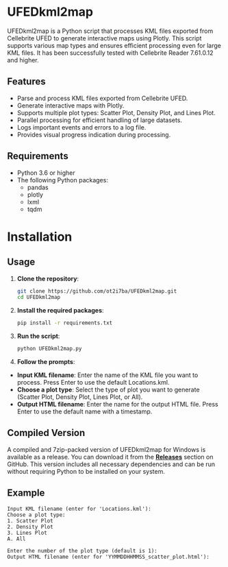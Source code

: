 # UFEDkml2map

UFEDkml2map is a Python script that processes KML files exported from Cellebrite UFED to generate interactive maps using Plotly. This script supports various map types and ensures efficient processing even for large KML files. It has been successfully tested with Cellebrite Reader 7.61.0.12 and higher.

## Features

- Parse and process KML files exported from Cellebrite UFED.
- Generate interactive maps with Plotly.
- Supports multiple plot types: Scatter Plot, Density Plot, and Lines Plot.
- Parallel processing for efficient handling of large datasets.
- Logs important events and errors to a log file.
- Provides visual progress indication during processing.

## Requirements

- Python 3.6 or higher
- The following Python packages:
  - pandas
  - plotly
  - lxml
  - tqdm

# Installation

## Usage
1. **Clone the repository**:

	```bash
	git clone https://github.com/ot2i7ba/UFEDkml2map.git
	cd UFEDkml2map
	```

2. **Install the required packages**:

    ```bash
    pip install -r requirements.txt
    ```

3. **Run the script**:

	```bash
	python UFEDkml2map.py
	```

4. **Follow the prompts**:
- **Input KML filename**: Enter the name of the KML file you want to process. Press Enter to use the default Locations.kml.
- **Choose a plot type**: Select the type of plot you want to generate (Scatter Plot, Density Plot, Lines Plot, or All).
- **Output HTML filename**: Enter the name for the output HTML file. Press Enter to use the default name with a timestamp.

## Compiled Version
A compiled and 7zip-packed version of UFEDkml2map for Windows is available as a release. You can download it from the **[Releases](https://github.com/ot2i7ba/UFEDkml2map/releases)** section on GitHub. This version includes all necessary dependencies and can be run without requiring Python to be installed on your system.

## Example
```
Input KML filename (enter for 'Locations.kml'):
Choose a plot type:
1. Scatter Plot
2. Density Plot
3. Lines Plot
A. All

Enter the number of the plot type (default is 1):
Output HTML filename (enter for 'YYMMDDHHMMSS_scatter_plot.html'):
```
